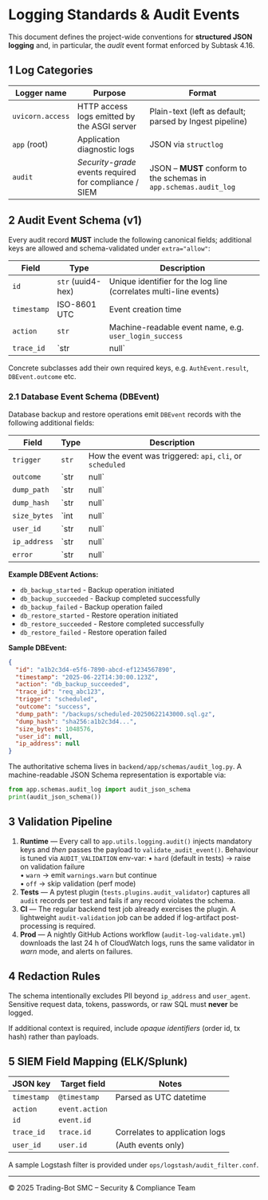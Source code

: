 # Logging Standards & Audit Events

This document defines the project-wide conventions for **structured JSON logging** and, in particular, the *audit* event format enforced by Subtask 4.16.

## 1  Log Categories

| Logger name | Purpose | Format |
|-------------|---------|--------|
| `uvicorn.access` | HTTP access logs emitted by the ASGI server | Plain-text (left as default; parsed by Ingest pipeline) |
| `app` (root) | Application diagnostic logs | JSON via `structlog` |
| `audit` | *Security-grade* events required for compliance / SIEM | JSON – **MUST** conform to the schemas in `app.schemas.audit_log` |

## 2  Audit Event Schema (v1)

Every audit record **MUST** include the following canonical fields; additional keys are allowed and schema-validated under `extra="allow"`:

| Field | Type | Description |
|-------|------|-------------|
| `id` | `str` (uuid4-hex) | Unique identifier for the log line (correlates multi-line events) |
| `timestamp` | ISO-8601 UTC | Event creation time |
| `action` | `str` | Machine-readable event name, e.g. `user_login_success` |
| `trace_id` | `str | null` | Request correlation id (propagated via middleware) |

Concrete subclasses add their own required keys, e.g. `AuthEvent.result`, `DBEvent.outcome` etc.

### 2.1 Database Event Schema (DBEvent)

Database backup and restore operations emit `DBEvent` records with the following additional fields:

| Field | Type | Description |
|-------|------|-------------|
| `trigger` | `str` | How the event was triggered: `api`, `cli`, or `scheduled` |
| `outcome` | `str | null` | Final result: `success` or `failure` (null for intermediate events) |
| `dump_path` | `str | null` | Path to the backup dump file |
| `dump_hash` | `str | null` | SHA256 hash of the dump file (alias: `sha256`) |
| `size_bytes` | `int | null` | Size of the dump file in bytes |
| `user_id` | `str | null` | Authenticated user ID when triggered via API |
| `ip_address` | `str | null` | Source IP address when triggered via API |
| `error` | `str | null` | Error message for failed operations |

**Example DBEvent Actions:**
- `db_backup_started` - Backup operation initiated
- `db_backup_succeeded` - Backup completed successfully  
- `db_backup_failed` - Backup operation failed
- `db_restore_started` - Restore operation initiated
- `db_restore_succeeded` - Restore completed successfully
- `db_restore_failed` - Restore operation failed

**Sample DBEvent:**
```json
{
  "id": "a1b2c3d4-e5f6-7890-abcd-ef1234567890",
  "timestamp": "2025-06-22T14:30:00.123Z",
  "action": "db_backup_succeeded",
  "trace_id": "req_abc123",
  "trigger": "scheduled",
  "outcome": "success",
  "dump_path": "/backups/scheduled-20250622143000.sql.gz",
  "dump_hash": "sha256:a1b2c3d4...",
  "size_bytes": 1048576,
  "user_id": null,
  "ip_address": null
}
```

The authoritative schema lives in `backend/app/schemas/audit_log.py`.  A machine-readable JSON Schema representation is exportable via:

```python
from app.schemas.audit_log import audit_json_schema
print(audit_json_schema())
```

## 3  Validation Pipeline

1. **Runtime** — Every call to `app.utils.logging.audit()` injects mandatory keys and *then* passes the payload to `validate_audit_event()`. Behaviour is tuned via `AUDIT_VALIDATION` env-var:
   • `hard` (default in tests) → raise on validation failure  
   • `warn` → emit `warnings.warn` but continue  
   • `off`  → skip validation (perf mode)
2. **Tests** — A pytest plugin (`tests.plugins.audit_validator`) captures all `audit` records per test and fails if any record violates the schema.
3. **CI** — The regular backend test job already exercises the plugin. A lightweight `audit-validation` job can be added if log-artifact post-processing is required.
4. **Prod** — A nightly GitHub Actions workflow (`audit-log-validate.yml`) downloads the last 24 h of CloudWatch logs, runs the same validator in *warn* mode, and alerts on failures.

## 4  Redaction Rules

The schema intentionally excludes PII beyond `ip_address` and `user_agent`.  Sensitive request data, tokens, passwords, or raw SQL must **never** be logged.

If additional context is required, include *opaque identifiers* (order id, tx hash) rather than payloads.

## 5  SIEM Field Mapping (ELK/Splunk)

| JSON key | Target field | Notes |
|----------|--------------|-------|
| `timestamp` | `@timestamp` | Parsed as UTC datetime |
| `action` | `event.action` | | 
| `id` | `event.id` | |
| `trace_id` | `trace.id` | Correlates to application logs |
| `user_id` | `user.id` | (Auth events only) |

A sample Logstash filter is provided under `ops/logstash/audit_filter.conf`.

---
© 2025 Trading-Bot SMC – Security & Compliance Team 